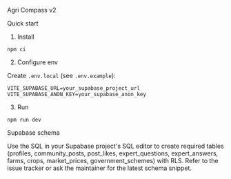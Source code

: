 Agri Compass v2

Quick start

1) Install

```
npm ci
```

2) Configure env

Create `.env.local` (see `.env.example`):

```
VITE_SUPABASE_URL=your_supabase_project_url
VITE_SUPABASE_ANON_KEY=your_supabase_anon_key
```

3) Run

```
npm run dev
```

Supabase schema

Use the SQL in your Supabase project's SQL editor to create required tables (profiles, community_posts, post_likes, expert_questions, expert_answers, farms, crops, market_prices, government_schemes) with RLS. Refer to the issue tracker or ask the maintainer for the latest schema snippet.
